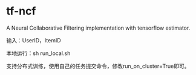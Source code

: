# tf-ncf
A Neural Collaborative Filtering implementation with tensorflow estimator.

输入：UserID，ItemID

本地运行：sh run_local.sh

支持分布式训练，使用自己的任务提交命令，修改run_on_cluster=True即可。

